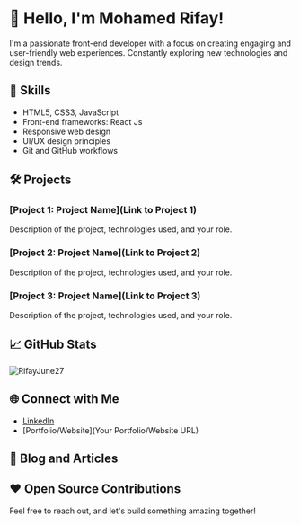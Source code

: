 # 👋 Hello, I'm Mohamed Rifay!

I'm a passionate front-end developer with a focus on creating engaging and user-friendly web experiences. Constantly exploring new technologies and design trends.

## 🚀 Skills

- HTML5, CSS3, JavaScript
- Front-end frameworks: React Js
- Responsive web design
- UI/UX design principles
- Git and GitHub workflows

## 🛠️ Projects

### [Project 1: Project Name](Link to Project 1)

Description of the project, technologies used, and your role.

### [Project 2: Project Name](Link to Project 2)

Description of the project, technologies used, and your role.

### [Project 3: Project Name](Link to Project 3)

Description of the project, technologies used, and your role.

## 📈 GitHub Stats

![RifayJune27](https://github-readme-stats.vercel.app/api?username=mohamed-rifay&show_icons=true&count_private=true&hide=issues&hide_title=true)

## 🌐 Connect with Me

- [LinkedIn](www.linkedin.com/in/mohamed-rifaym27/)
- [Portfolio/Website](Your Portfolio/Website URL)

## 📝 Blog and Articles


## ❤️ Open Source Contributions


Feel free to reach out, and let's build something amazing together!
